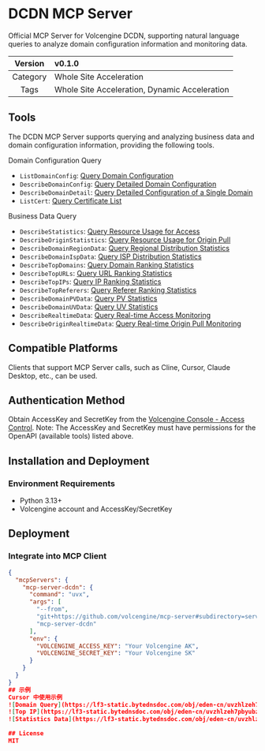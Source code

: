 # DCDN MCP Server
Official MCP Server for Volcengine DCDN, supporting natural language queries to analyze domain configuration information and monitoring data.

| Version  | v0.1.0             |
| :------: | :----------------- |
| Category | Whole Site Acceleration |
| Tags     | Whole Site Acceleration, Dynamic Acceleration |


## Tools
The DCDN MCP Server supports querying and analyzing business data and domain configuration information, providing the following tools.

Domain Configuration Query
- `ListDomainConfig`: [Query Domain Configuration](https://www.volcengine.com/docs/6559/1171745)
- `DescribeDomainConfig`: [Query Detailed Domain Configuration](https://www.volcengine.com/docs/6559/94321)
- `DescribeDomainDetail`: [Query Detailed Configuration of a Single Domain](https://www.volcengine.com/docs/6559/196456)
- `ListCert`: [Query Certificate List](https://www.volcengine.com/docs/6559/1250191)

Business Data Query
- `DescribeStatistics`: [Query Resource Usage for Access](https://www.volcengine.com/docs/6559/79733)
- `DescribeOriginStatistics`: [Query Resource Usage for Origin Pull](https://www.volcengine.com/docs/6559/79734)
- `DescribeDomainRegionData`: [Query Regional Distribution Statistics](https://www.volcengine.com/docs/6559/79738)
- `DescribeDomainIspData`: [Query ISP Distribution Statistics](https://www.volcengine.com/docs/6559/79739)
- `DescribeTopDomains`: [Query Domain Ranking Statistics](https://www.volcengine.com/docs/6559/79740)
- `DescribeTopURLs`: [Query URL Ranking Statistics](https://www.volcengine.com/docs/6559/79741)
- `DescribeTopIPs`: [Query IP Ranking Statistics](https://www.volcengine.com/docs/6559/79742)
- `DescribeTopReferers`: [Query Referer Ranking Statistics](https://www.volcengine.com/docs/6559/79743)
- `DescribeDomainPVData`: [Query PV Statistics](https://www.volcengine.com/docs/6559/79744)
- `DescribeDomainUVData`: [Query UV Statistics](https://www.volcengine.com/docs/6559/79749)
- `DescribeRealtimeData`: [Query Real-time Access Monitoring](https://www.volcengine.com/docs/6559/79735)
- `DescribeOriginRealtimeData`: [Query Real-time Origin Pull Monitoring](https://www.volcengine.com/docs/6559/79737)

## Compatible Platforms
Clients that support MCP Server calls, such as Cline, Cursor, Claude Desktop, etc., can be used.


## Authentication Method
Obtain AccessKey and SecretKey from the [Volcengine Console - Access Control](https://console.volcengine.com/iam/identitymanage/user). Note: The AccessKey and SecretKey must have permissions for the OpenAPI (available tools) listed above.

## Installation and Deployment
### Environment Requirements
- Python 3.13+
- Volcengine account and AccessKey/SecretKey

## Deployment
### Integrate into MCP Client

```json
{
  "mcpServers": {
    "mcp-server-dcdn": {
      "command": "uvx",
      "args": [
        "--from",
        "git+https://github.com/volcengine/mcp-server#subdirectory=server/mcp_server_dcdn",
        "mcp-server-dcdn"
      ],
      "env": {
        "VOLCENGINE_ACCESS_KEY": "Your Volcengine AK",
        "VOLCENGINE_SECRET_KEY": "Your Volcengine SK"
      }
    }
  }
}
## 示例
Cursor 中使用示例
![Domain Query](https://lf3-static.bytednsdoc.com/obj/eden-cn/uvzhlzeh7pbyubz/mcp-server-iga/image.png)
![Top IP](https://lf3-static.bytednsdoc.com/obj/eden-cn/uvzhlzeh7pbyubz/mcp-server-iga/topip.jpeg)
![Statistics Data](https://lf3-static.bytednsdoc.com/obj/eden-cn/uvzhlzeh7pbyubz/mcp-server-iga/statistic.png)

## License
MIT